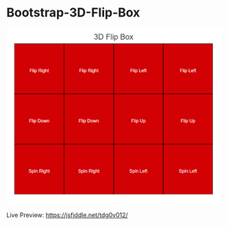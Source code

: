 # Bootstrap-3D-Flip-Box

![Alt text](Example/example.jpg?raw=true "Bootstrap-3D-Flip-Box")

Live Preview: https://jsfiddle.net/tdg0v012/